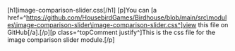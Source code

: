 [h1]image-comparison-slider.css[/h1]
[p]You can [a href=^https://github.com/HousebirdGames/Birdhouse/blob/main/src\modules\image-comparison-slider\image-comparison-slider.css^]view this file on GitHub[/a].[/p][p class=^topComment justify^]This is the css file for the image comparison slider module.[/p]